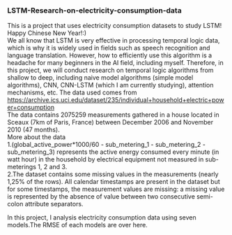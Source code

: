 ### LSTM-Research-on-electricity-consumption-data
This is a project that uses electricity consumption datasets to study LSTM!  
Happy Chinese New Year!:)  
We all know that LSTM is very effective in processing temporal logic data, which is why it is widely used in fields such as speech recognition and language translation. However, how to efficiently use this algorithm is a headache for many beginners in the AI field, including myself. Therefore, in this project, we will conduct research on temporal logic algorithms from shallow to deep, including naive model algorithms (simple model algorithms), CNN, CNN-LSTM (which I am currently studying), attention mechanisms, etc. The data used comes from  
https://archive.ics.uci.edu/dataset/235/individual+household+electric+power+consumption  
The data contains 2075259 measurements gathered in a house located in Sceaux (7km of Paris, France) between December 2006 and November 2010 (47 months).   
More about the data  
1.(global_active_power*1000/60 - sub_metering_1 - sub_metering_2 - sub_metering_3) represents the active energy consumed every minute (in watt hour) in the household by electrical equipment not measured in sub-meterings 1, 2 and 3.  
2.The dataset contains some missing values in the measurements (nearly 1,25% of the rows). All calendar timestamps are present in the dataset but for some timestamps, the measurement values are missing: a missing value is represented by the absence of value between two consecutive semi-colon attribute separators. 

In this project, I analysis electricity consumption data using seven models.The RMSE of each models are over here.
